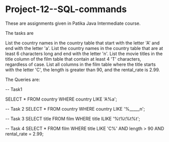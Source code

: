 # Project-12--SQL-commands
These are assignments given in Patika Java Intermediate course. 

The tasks are 

List the country names in the country table that start with the letter 'A' and end with the letter 'a'.
List the country names in the country table that are at least 6 characters long and end with the letter 'n'.
List the movie titles in the title column of the film table that contain at least 4 'T' characters, regardless of case.
List all columns in the film table where the title starts with the letter 'C', the length is greater than 90, and the rental_rate is 2.99.


The Queries are:

-- Task1

SELECT * 
FROM country
WHERE country LIKE 'A%a'; 

-- Task 2
SELECT *
FROM country
WHERE country LIKE '%_____n';

-- Task 3
SELECT title FROM film
WHERE title ILIKE '%t%t%t%t'; 

-- Task 4
SELECT * FROM film
WHERE title LIKE 'C%' AND length > 90 AND rental_rate = 2.99;


